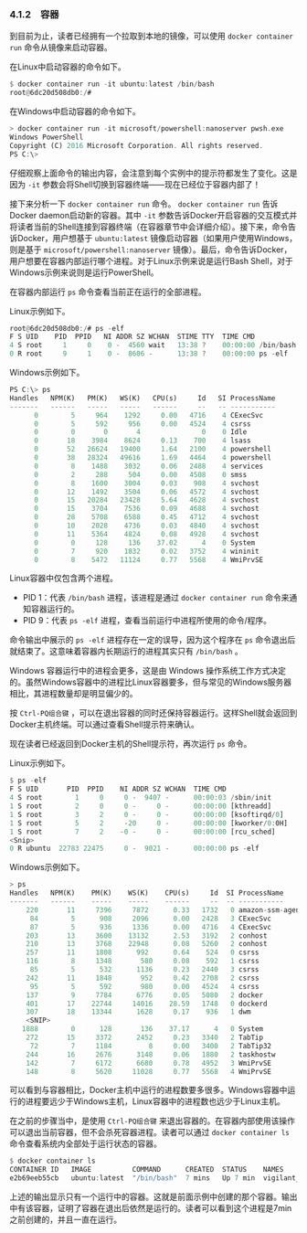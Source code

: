 ### 4.1.2　容器

到目前为止，读者已经拥有一个拉取到本地的镜像，可以使用 `docker container run` 命令从镜像来启动容器。

在Linux中启动容器的命令如下。

```rust
$ docker container run -it ubuntu:latest /bin/bash
root@6dc20d508db0:/#
```

在Windows中启动容器的命令如下。

```rust
> docker container run -it microsoft/powershell:nanoserver pwsh.exe
Windows PowerShell
Copyright (C) 2016 Microsoft Corporation. All rights reserved.
PS C:\>
```

仔细观察上面命令的输出内容，会注意到每个实例中的提示符都发生了变化。这是因为 `-it` 参数会将Shell切换到容器终端——现在已经位于容器内部了！

接下来分析一下 `docker container run` 命令。 `docker container run` 告诉Docker daemon启动新的容器。其中 `-it` 参数告诉Docker开启容器的交互模式并将读者当前的Shell连接到容器终端（在容器章节中会详细介绍）。接下来，命令告诉Docker，用户想基于 `ubuntu:latest` 镜像启动容器（如果用户使用Windows，则是基于 `microsoft/powershell:nanoserver` 镜像）。最后，命令告诉Docker，用户想要在容器内部运行哪个进程。对于Linux示例来说是运行Bash Shell，对于Windows示例来说则是运行PowerShell。

在容器内部运行 `ps` 命令查看当前正在运行的全部进程。

Linux示例如下。

```rust
root@6dc20d508db0:/# ps -elf
F S UID    PID  PPID   NI ADDR SZ WCHAN  STIME TTY  TIME CMD
4 S root     1     0    0 -  4560 wait   13:38 ?    00:00:00 /bin/bash
0 R root     9     1    0 -  8606 -      13:38 ?    00:00:00 ps -elf
```

Windows示例如下。

```rust
PS C:\> ps
Handles   NPM(K)   PM(K)   WS(K)   CPU(s)     Id   SI ProcessName
-------   ------   -----   -----   ------     --   -- -----------
      0        5     964    1292     0.00   4716    4 CExecSvc
      0        5     592     956     0.00   4524    4 csrss
      0        0       0       4               0    0 Idle
      0       18    3984    8624     0.13    700    4 lsass
      0       52   26624   19400     1.64   2100    4 powershell
      0       38   28324   49616     1.69   4464    4 powershell
      0        8    1488    3032     0.06   2488    4 services
      0        2     288     504     0.00   4508    0 smss
      0        8    1600    3004     0.03    908    4 svchost
      0       12    1492    3504     0.06   4572    4 svchost
      0       15   20284   23428     5.64   4628    4 svchost
      0       15    3704    7536     0.09   4688    4 svchost
      0       28    5708    6588     0.45   4712    4 svchost
      0       10    2028    4736     0.03   4840    4 svchost
      0       11    5364    4824     0.08   4928    4 svchost
      0        0     128     136    37.02      4    0 System
      0        7     920    1832     0.02   3752    4 wininit
      0        8    5472   11124     0.77   5568    4 WmiPrvSE
```

Linux容器中仅包含两个进程。

+ PID 1：代表 `/bin/bash` 进程，该进程是通过 `docker container run` 命令来通知容器运行的。
+ PID 9：代表 `ps -elf` 进程，查看当前运行中进程所使用的命令/程序。

命令输出中展示的 `ps -elf` 进程存在一定的误导，因为这个程序在 `ps` 命令退出后就结束了。这意味着容器内长期运行的进程其实只有 `/bin/bash` 。

Windows 容器运行中的进程会更多，这是由 Windows 操作系统工作方式决定的。虽然Windows容器中的进程比Linux容器要多，但与常见的Windows服务器相比，其进程数量却是明显偏少的。

按 `Ctrl-PQ组合键` ，可以在退出容器的同时还保持容器运行。这样Shell就会返回到Docker主机终端。可以通过查看Shell提示符来确认。

现在读者已经返回到Docker主机的Shell提示符，再次运行 `ps` 命令。

Linux示例如下。

```rust
$ ps -elf
F S UID       PID  PPID    NI ADDR SZ WCHAN  TIME CMD
4 S root        1     0     0 -  9407 -      00:00:03 /sbin/init
1 S root        2     0     0 -     0 -      00:00:00 [kthreadd]
1 S root        3     2     0 -     0 -      00:00:00 [ksoftirqd/0]
1 S root        5     2     -20     0 -      00:00:00 [kworker/0:0H]
1 S root        7     2    -0 -     0 -      00:00:00 [rcu_sched]
<Snip>
0 R ubuntu  22783 22475     0 -  9021 -      00:00:00 ps -elf
```

Windows示例如下。

```rust
> ps
Handles   NPM(K)    PM(K)    WS(K)    CPU(s)     Id  SI ProcessName
-------   ------    -----    -----    ------     --  -- -----------
    220       11     7396     7872      0.33   1732   0 amazon-ssm-agen
     84        5      908     2096      0.00   2428   3 CExecSvc
     87        5      936     1336      0.00   4716   4 CExecSvc
    203       13     3600    13132      2.53   3192   2 conhost
    210       13     3768    22948      0.08   5260   2 conhost
    257       11     1808      992      0.64    524   0 csrss
    116        8     1348       580     0.08    592   1 csrss
     85        5      532      1136     0.23   2440   3 csrss
    242       11     1848       952     0.42   2708   2 csrss
     95        5      592       980     0.00   4524   4 csrss
    137        9     7784      6776     0.05   5080   2 docker
    401       17    22744     14016    28.59   1748   0 dockerd
    307       18    13344      1628     0.17    936   1 dwm
    <SNIP>
   1888        0      128       136    37.17      4   0 System
    272       15     3372      2452     0.23   3340   2 TabTip
     72        7     1184         8     0.00   3400   2 TabTip32
    244       16     2676      3148     0.06   1880   2 taskhostw
    142        7     6172      6680     0.78   4952   3 WmiPrvSE
    148        8     5620     11028     0.77   5568   4 WmiPrvSE
```

可以看到与容器相比，Docker主机中运行的进程数要多很多。Windows容器中运行的进程要远少于Windows主机，Linux容器中的进程数也远少于Linux主机。

在之前的步骤当中，是使用 `Ctrl-PQ组合键` 来退出容器的。在容器内部使用该操作可以退出当前容器，但不会杀死容器进程。读者可以通过 `docker container ls` 命令查看系统内全部处于运行状态的容器。

```rust
$ docker container ls
CONTAINER ID   IMAGE          COMMAND      CREATED  STATUS    NAMES
e2b69eeb55cb   ubuntu:latest  "/bin/bash"  7 mins   Up 7 min  vigilant_borg
```

上述的输出显示只有一个运行中的容器。这就是前面示例中创建的那个容器。输出中有该容器，证明了容器在退出后依然是运行的。读者可以看到这个进程是7min之前创建的，并且一直在运行。

